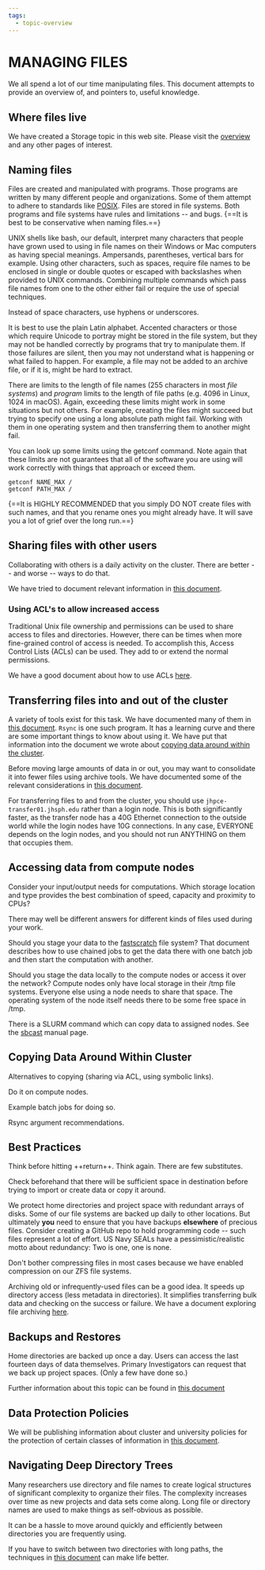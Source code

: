```yaml
---
tags:
  - topic-overview
---
```


# MANAGING FILES

We all spend a lot of our time manipulating files.  This document attempts to provide an overview of, and pointers to, useful knowledge.

## Where files live

We have created a Storage topic in this web site. Please visit the [overview](../storage/index.md) and any other pages of interest.

## Naming files
Files are created and manipulated with programs. Those programs are written by many different people and organizations. Some of them attempt to adhere to standards like [POSIX](https://en.wikipedia.org/wiki/POSIX). Files are stored in file systems. Both programs and file systems have rules and limitations -- and bugs. {==It is best to be conservative when naming files.==}

UNIX shells like bash, our default, interpret many characters that people have grown used to using in file names on their Windows or Mac computers as having special meanings. Ampersands, parentheses, vertical bars for example. Using other characters, such as spaces, require file names to be enclosed in single or double quotes or escaped with backslashes when provided to UNIX commands. Combining multiple commands which pass file names from one to the other either fail or require the use of special techniques.

Instead of space characters, use hyphens or underscores.

It is best to use the plain Latin alphabet. Accented characters or those which require Unicode to portray might be stored in the file system, but they may not be handled correctly by programs that try to manipulate them. If those failures are silent, then you may not understand what is happening or what failed to happen. For example, a file may not be added to an archive file, or if it is, might be hard to extract.

There are limits to the length of file names (255 characters in most _file systems_) and _program_ limits to the length of file paths (e.g. 4096 in Linux, 1024 in macOS). Again, exceeding these limits might work in some situations but not others. For example, creating the files might succeed but trying to specify one using a long absolute path might fail. Working with them in one operating system and then transferring them to another might fail.

You can look up some limits using the getconf command. Note again that these limits are not guarantees that all of the software you are using will work correctly with things that approach or exceed them.

```
getconf NAME_MAX /
getconf PATH_MAX /
```

{==It is HIGHLY RECOMMENDED that you simply DO NOT create files with such names, and that you rename ones you might already have. It will save you a lot of grief over the long run.==}



## Sharing files with other users

Collaborating with others is a daily activity on the cluster. There are better -- and worse -- ways to do that.

We have tried to document relevant information in [this document](../files/sharing-files.md).

### Using ACL's to allow increased access
Traditional Unix file ownership and permissions can be used to share access to files and directories. However, there can be times when more fine-grained control of access is needed. To accomplish this, Access Control Lists (ACLs) can be used. They add to or extend the normal permissions.

We have a good document about how to use ACLs [here](../files/acl.md).

## Transferring files into and out of the cluster

A variety of tools exist for this task. We have documented many of them in [this document](../files/copying-files.md).  `Rsync` is one such program. It has a learning curve and there are some important things to know about using it. We have put that information into the document we wrote about [copying data around within the cluster](../files/copying-files.md). 

Before moving large amounts of data in or out, you may want to consolidate it into fewer files using archive tools. We have documented some of the relevant considerations in [this document](../files/archive-files.md).

For transferring files to and from the cluster, you should use
`jhpce-transfer01.jhsph.edu` rather than a login node.
This is both significantly faster, as the transfer node has a 40G Ethernet connection to the outside world while the login nodes have 10G connections. In any case, EVERYONE depends on the login nodes, and you should not run ANYTHING on them that occupies them.

## Accessing data from compute nodes

Consider your input/output needs for computations. Which storage location and type provides the best combination of speed, capacity and proximity to CPUs?

There may well be different answers for different kinds of files used during your work.

Should you stage your data to the [fastscratch](../storage/fastscratch.md) file system? That document describes how to use chained jobs to get the data there with one batch job and then start the computation with another.

Should you stage the data locally to the compute nodes or access it over the network? Compute nodes only have local storage in their /tmp file systems. Everyone else using a node needs to share that space. The operating system of the node itself needs there to be some free space in /tmp.

There is a SLURM command which can copy data to assigned nodes. See the [sbcast](https://slurm.schedmd.com/sbcast.html) manual page.


## Copying Data Around **Within** Cluster

Alternatives to copying (sharing via ACL, using symbolic links).

Do it on compute nodes.

Example batch jobs for doing so.

Rsync argument recommendations.

## Best Practices

Think before hitting ++return++. Think again. There are few substitutes.

Check beforehand that there will be sufficient space in destination before trying to import or create data or copy it around.

We protect home directories and project space with redundant arrays of disks. Some of our file systems are backed up daily to other locations. But ultimately **you** need to ensure that you have backups **elsewhere** of precious files. Consider creating a GitHub repo to hold programming code -- such files represent a lot of effort. US Navy SEALs have a pessimistic/realistic motto about redundancy: Two is one, one is none.

Don't bother compressing files in most cases because we have enabled compression on our ZFS file systems. 

Archiving old or infrequently-used files can be a good idea. It speeds up directory access (less metadata in directories). It simplifies transferring bulk data and checking on the success or failure. We have a document exploring file archiving [here](../files/archive-files.md).

## Backups and Restores

Home directories are backed up once a day. Users can access the last fourteen days of data themselves. Primary Investigators can request that we back up project spaces. (Only a few have done so.)

Further information about this topic can be found in [this document](../storage/backups-restores.md)

## Data Protection Policies

We will be publishing information  about cluster and university policies for the protection of certain classes of information in [this document](../files/data-security.md). 

## Navigating Deep Directory Trees

Many researchers use directory and file names to create logical structures of significant complexity to organize their files.  The complexity increases over time as new projects and data sets come along. Long file or directory names are used to make things as self-obvious as possible.

It can be a hassle to move around quickly and efficiently between directories you are frequently using. 

If you have to switch between two directories with long paths, the techniques in [this document](../files/deep-paths.md) can make life better.
